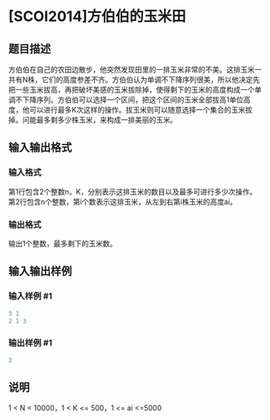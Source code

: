 # [SCOI2014]方伯伯的玉米田

## 题目描述

方伯伯在自己的农田边散步，他突然发现田里的一排玉米非常的不美。这排玉米一共有N株，它们的高度参差不齐。方伯伯认为单调不下降序列很美，所以他决定先把一些玉米拔高，再把破坏美感的玉米拔除掉，使得剩下的玉米的高度构成一个单调不下降序列。方伯伯可以选择一个区间，把这个区间的玉米全部拔高1单位高度，他可以进行最多K次这样的操作。拔玉米则可以随意选择一个集合的玉米拔掉。问能最多剩多少株玉米，来构成一排美丽的玉米。

## 输入输出格式

### 输入格式

第1行包含2个整数n，K，分别表示这排玉米的数目以及最多可进行多少次操作。第2行包含n个整数，第i个数表示这排玉米，从左到右第i株玉米的高度ai。

### 输出格式

输出1个整数，最多剩下的玉米数。

## 输入输出样例

### 输入样例 #1

```cpp
3 1
2 1 3
```


### 输出样例 #1

```cpp
3
```


## 说明

1 < N < 10000，1 < K <= 500，1 <= ai <=5000

